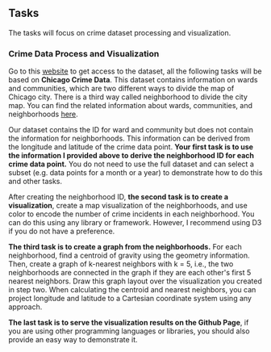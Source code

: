 
## Tasks

The tasks will focus on crime dataset processing and visualization. 



### Crime Data Process and Visualization

Go to this [website](https://iadsl.github.io/vista/data/) to get access to the dataset, all the following tasks will be based on **Chicago Crime Data**. This dataset contains information on wards and communities, which are two different ways to divide the map of Chicago city. There is a third way called neighborhood to divide the city map. You can find the related information about wards, communities, and neighborhoods [here](https://www.chicago.gov/city/en/depts/2fm/supp_info/citywide_maps.html).

Our dataset contains the ID for ward and community but does not contain the information for neighborhoods. This information can be derived from the longitude and latitude of the crime data point. **Your first task is to use the information I provided above to derive the neighborhood ID for each crime data point.** You do not need to use the full dataset and can select a subset (e.g. data points for a month or a year) to demonstrate how to do this and other tasks.

After creating the neighborhood ID, **the second task is to create a visualization**, create a map visualization of the neighborhoods, and use color to encode the number of crime incidents in each neighborhood. You can do this using any library or framework. However, I recommend using D3 if you do not have a preference.

**The third task is to create a graph from the neighborhoods.** For each neighborhood, find a centroid of gravity using the geometry information. Then, create a graph of k-nearest neighbors with k = 5, i.e., the two neighborhoods are connected in the graph if they are each other's first 5 nearest neighbors. Draw this graph layout over the visualization you created in step two. When calculating the centroid and nearest neighbors, you can project longitude and latitude to a Cartesian coordinate system using any approach.

**The last task is to serve the visualization results on the Github Page**, if you are using other programming languages or libraries, you should also provide an easy way to demonstrate it.


